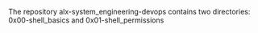 The repository alx-system_engineering-devops contains two directories:
0x00-shell_basics
 and
0x01-shell_permissions 

